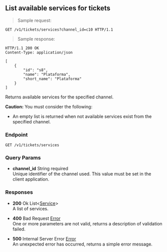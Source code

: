 
## List available services for tickets

> Sample request:

```http
GET /v1/tickets/services?channel_id=c10 HTTP/1.1
```

> Sample response:

```http
HTTP/1.1 200 OK
Content-Type: application/json

[
    {
        "id": "s8",
        "name": "Plataforma",
        "short_name": "Plataforma"
    }
]
```

Returns available services for the specified channel.

<aside class="warning">
    <strong>Caution:</strong> 
    You must consider the following:
    <ul>
        <li>An empty list is returned when not available services exist from the specified channel.</li>
    <ul>
</aside>

### Endpoint

`GET /v1/tickets/services`

### Query Params

* **channel_id** <span class="param-type">String</span> <span class="required-param">required</span><br>
Unique identifier of the channel used. This value must be set in the client application.

### Responses

* **200** <span class="verb-description">Ok</span> <span class="param-type">List\<[Service](#service)\></span><br>
A list of services.

* **400** <span class="verb-description">Bad Request</span> <span class="param-type">[Error](#error)</span><br>
One or more parameters are not valid, returns a description of validation failed.

* **500** <span class="verb-description">Internal Server Error</span> <span class="param-type">[Error](#error)</span><br>
An unexpected error has occurred, returns a simple error message.
